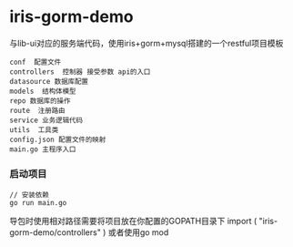 # iris-gorm-demo
与lib-ui对应的服务端代码，使用iris+gorm+mysql搭建的一个restful项目模板


```
conf  配置文件
controllers  控制器 接受参数 api的入口
datasource 数据库配置
models  结构体模型
repo 数据库的操作
route  注册路由
service 业务逻辑代码
utils  工具类
config.json 配置文件的映射
main.go 主程序入口
```
### 启动项目
```
// 安装依赖
go run main.go
```
导包时使用相对路径需要将项目放在你配置的GOPATH目录下 import ( "iris-gorm-demo/controllers" )
或者使用go mod
